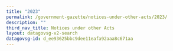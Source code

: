 ```yaml
---
title: "2023"
permalink: /government-gazette/notices-under-other-acts/2023/
description: ""
third_nav_title: Notices under other Acts
layout: datagovsg-v2-search
datagovsg-id: d_ee93625bbc9dee11eafa92aaa8c671aa
---
```

